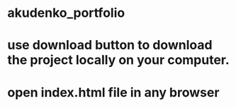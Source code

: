 # akudenko_portfolio
# use download button to download the project locally on your computer. 
# open index.html file in any browser
